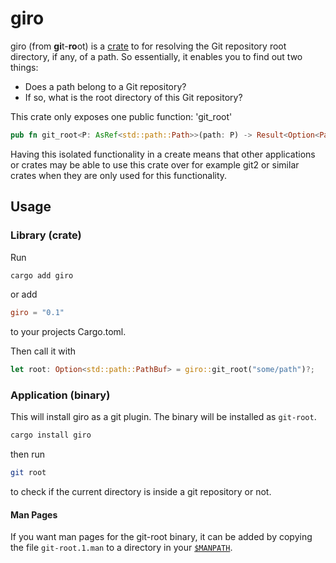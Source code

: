 # giro
giro (from **gi**t-**ro**ot) is a [crate](https://crates.io/crates/giro) to for resolving the Git repository root directory, if any, of a path. So essentially,
it enables you to find out two things:
- Does a path belong to a Git repository?
- If so, what is the root directory of this Git repository?

This crate only exposes one public function: 'git_root'

```rust
pub fn git_root<P: AsRef<std::path::Path>>(path: P) -> Result<Option<PathBuf>, std::io::Error>
```

Having this isolated functionality in a create means that other applications or crates may be able
to use this crate over for example git2 or similar crates when they are only used for this
functionality.

## Usage
### Library (crate)
Run
```sh
cargo add giro
```

or add

```toml
giro = "0.1"
```

to your projects Cargo.toml.

Then call it with
```rust
let root: Option<std::path::PathBuf> = giro::git_root("some/path")?;
```

### Application (binary)
This will install giro as a git plugin. The binary will be installed as `git-root`.

```sh
cargo install giro
```

then run

```sh
git root
```

to check if the current directory is inside a git repository or not.

#### Man Pages
If you want man pages for the git-root binary, it can be added by copying the file `git-root.1.man`
to a directory in your [`$MANPATH`](https://www.howtoforge.com/linux-manpath-command).